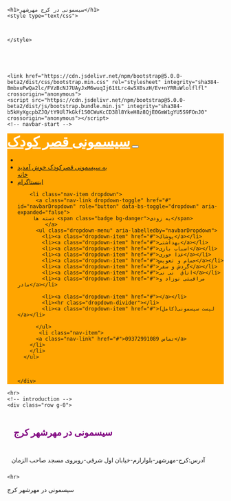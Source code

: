 <html>
<head>
	<title>سیسمونی در مهرشهر کرج - سیسمونی - سیسمونی در مهرشهر - سیسمونی قصرکودک - سیسمونی قصر کودک - سیسمونی قصرکودک کرج -سیسمونی قصر کودک کرج - سیسمونی قصرکودک مهرشهر - سیسمونی کرج مهرشهر - سیسمونی مهرشهر کرج</title>
	
	<h1>سیسمونی در کرج مهرشهر</h1>
	<style type="text/css">

		

	</style>
		
		
		

	
	<link href="https://cdn.jsdelivr.net/npm/bootstrap@5.0.0-beta2/dist/css/bootstrap.min.css" rel="stylesheet" integrity="sha384-BmbxuPwQa2lc/FVzBcNJ7UAyJxM6wuqIj61tLrc4wSX0szH/Ev+nYRRuWlolflfl" crossorigin="anonymous">
	<script src="https://cdn.jsdelivr.net/npm/bootstrap@5.0.0-beta2/dist/js/bootstrap.bundle.min.js" integrity="sha384-b5kHyXgcpbZJO/tY9Ul7kGkf1S0CWuKcCD38l8YkeH8z8QjE0GmW1gYU5S9FOnJ0" crossorigin="anonymous"></script>
	<!-- navbar-start -->
<nav class="navbar navbar-expand-lg navbar-light bg-warning">
  <div class="container-fluid navbar fixed-top navbar-light" style="background-color: orange">
    <a class="navbar-brand dosply-1" href="#" style="color: white; font-weight: bold; font-size: xx-large;">سیسمونی قصر کودک</a>
    <button class="navbar-toggler" type="button" data-bs-toggle="collapse" data-bs-target="#navbarSupportedContent" aria-controls="navbarSupportedContent" aria-expanded="false" aria-label="Toggle navigation">
      <span class="navbar-toggler-icon"></span>
    </button>
    <div class="collapse navbar-collapse" id="navbarSupportedContent">
      <ul class="navbar-nav me-auto mb-2 mb-lg-0">
        <li class="nav-item">
        	<li class="nav-item">
          <a class="nav-link disabled" href="#" tabindex="-1" aria-disabled="true">به سیسمونی قصرکودک خوش آمدید</a>
        </li>
          <a class="nav-link active" aria-current="page" href="babygoods.html">خانه</a>
        </li>
        <li class="nav-item">
          <a class="nav-link" href="https://www.instagram.com/sisigoods_insta/" target="_blank">اینستاگرام</a>
        </li>

      
        
         
         
        <li class="nav-item dropdown">
          <a class="nav-link dropdown-toggle" href="#" id="navbarDropdown" role="button" data-bs-toggle="dropdown" aria-expanded="false">
         دسته ها <span class="badge bg-danger">به زودی</span>
             </a>
          <ul class="dropdown-menu" aria-labelledby="navbarDropdown">
            <li><a class="dropdown-item" href="#">پوشاک</a></li>
            <li><a class="dropdown-item" href="#">بهداشتی</a></li>
            <li><a class="dropdown-item" href="#">اسباب بازی</a></li>
            <li><a class="dropdown-item" href="#">غذا خوری</a></li>
            <li><a class="dropdown-item" href="#">حمام و تعویض</a></li>
            <li><a class="dropdown-item" href="#">گردش و سفر</a></li>
            <li><a class="dropdown-item" href="#">اتاق  نی نی</a></li>
            <li><a class="dropdown-item" href="#">مراقبتی نوزاد و مادر</a></li>
            
            <li><a class="dropdown-item" href="#"></a></li>
            <li><hr class="dropdown-divider"></li>
            <li><a class="dropdown-item" href="#">لیست سیسمونی(کامل)</a></li>

          </ul>
           <li class="nav-item">
          <a class="nav-link" href="#">تماس 09372991089</a>
        </li>
        </li>
      </ul>


      
    </div>
  </div>
</nav>
<!-- navbar-end -->
</head>
<body>
	
	<hr>
	<!-- introduction -->
	<div class="row g-0">
  <div class="col-sm-6 col-md-8 text-right">
  	<h2 style="color: purple; padding: 15px">سیسمونی در مهرشهر کرج</h2>
  	<p style="padding: 10px">  	آدرس:کرج-مهرشهر-بلوارارم-خیابان اول شرقی-روبروی مسجد صاحب الزمان
</p>
  </div>
  
</div>
	<!-- introduction -->

	
	<hr>

</body>
</html>
سیسمونی در مهرشهر کرج
